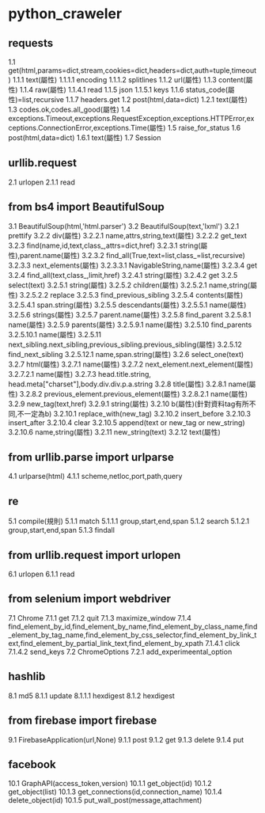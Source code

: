 # python_craweler 
## requests
1.1 get(html,params=dict,stream,cookies=dict,headers=dict,auth=tuple,timeout)
1.1.1 text(屬性)
1.1.1.1 encoding
1.1.1.2 splitlines
1.1.2 url(屬性)
1.1.3 content(屬性)
1.1.4 raw(屬性)
1.1.4.1 read
1.1.5 json
1.1.5.1 keys
1.1.6 status_code(屬性)=list,recursive
1.1.7 headers.get
1.2 post(html,data=dict)
1.2.1 text(屬性)
1.3 codes.ok,codes.all_good(屬性)
1.4 exceptions.Timeout,exceptions.RequestException,exceptions.HTTPError,exceptions.ConnectionError,exceptions.Time(屬性)
1.5 raise_for_status
1.6 post(html,data=dict)
1.6.1 text(屬性)
1.7 Session
## urllib.request
2.1 urlopen
2.1.1 read
## from bs4 import BeautifulSoup
3.1 BeautifulSoup(html,'html.parser')
3.2 BeautifulSoup(text,'lxml')
3.2.1 prettify
3.2.2 div(屬性)
3.2.2.1 name,attrs,string,text(屬性)
3.2.2.2 get_text
3.2.3 find(name,id,text,class_,attrs=dict,href)
3.2.3.1 string(屬性),parent.name(屬性)
3.2.3.2 find_all(True,text=list,class_=list,recursive)
3.2.3.3 next_elements(屬性)
3.2.3.3.1 NavigableString,name(屬性)
3.2.3.4 get
3.2.4 find_all(text,class_,limit,href)
3.2.4.1 string(屬性)
3.2.4.2 get
3.2.5 select(text)
3.2.5.1 string(屬性)
3.2.5.2 children(屬性)
3.2.5.2.1 name,string(屬性)
3.2.5.2.2 replace
3.2.5.3 find_previous_sibling
3.2.5.4 contents(屬性)
3.2.5.4.1 span.string(屬性)
3.2.5.5 descendants(屬性)
3.2.5.5.1 name(屬性)
3.2.5.6 strings(屬性)
3.2.5.7 parent.name(屬性)
3.2.5.8 find_parent
3.2.5.8.1 name(屬性)
3.2.5.9 parents(屬性)
3.2.5.9.1 name(屬性)
3.2.5.10 find_parents
3.2.5.10.1 name(屬性)
3.2.5.11 next_sibling.next_sibling,previous_sibling.previous_sibling(屬性)
3.2.5.12 find_next_sibling
3.2.5.12.1 name,span.string(屬性)
3.2.6 select_one(text)
3.2.7 html(屬性)
3.2.7.1 name(屬性)
3.2.7.2 next_element.next_element(屬性)
3.2.7.2.1 name(屬性)
3.2.7.3 head.title.string, head.meta\["charset"\],body.div.div.p.a.string
3.2.8 title(屬性)
3.2.8.1 name(屬性)
3.2.8.2 previous_element.previous_element(屬性)
3.2.8.2.1 name(屬性)
3.2.9 new_tag(text,href)
3.2.9.1 string(屬性)
3.2.10 b(屬性)(針對資料tag有所不同,不一定為b)
3.2.10.1 replace_with(new_tag)
3.2.10.2 insert_before
3.2.10.3 insert_after
3.2.10.4 clear
3.2.10.5 append(text or new_tag or new_string)
3.2.10.6 name,string(屬性)
3.2.11 new_string(text)
3.2.12 text(屬性)
## from urllib.parse import urlparse
4.1 urlparse(html)
4.1.1 scheme,netloc,port,path,query
## re
5.1 compile(規則)
5.1.1 match
5.1.1.1 group,start,end,span
5.1.2 search
5.1.2.1 group,start,end,span
5.1.3 findall
## from urllib.request import urlopen
6.1 urlopen
6.1.1 read
## from selenium import webdriver
7.1 Chrome
7.1.1 get
7.1.2 quit
7.1.3 maximize_window
7.1.4 find_element_by_id,find_element_by_name,find_element_by_class_name,find_element_by_tag_name,find_element_by_css_selector,find_element_by_link_text,find_element_by_partial_link_text,find_element_by_xpath
7.1.4.1 click
7.1.4.2 send_keys
7.2 ChromeOptions
7.2.1 add_experimeental_option
## hashlib
8.1 md5
8.1.1 update
8.1.1.1 hexdigest
8.1.2 hexdigest
## from firebase import firebase
9.1 FirebaseApplication(url,None)
9.1.1 post
9.1.2 get
9.1.3 delete
9.1.4 put
## facebook
10.1 GraphAPI(access_token,version)
10.1.1 get_object(id)
10.1.2 get_object(list)
10.1.3 get_connections(id,connection_name)
10.1.4 delete_object(id)
10.1.5 put_wall_post(message,attachment)
